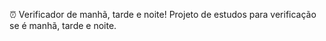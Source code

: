 ⏰ Verificador de manhã, tarde e noite! 
Projeto de estudos para verificação se é manhã, tarde e noite.

